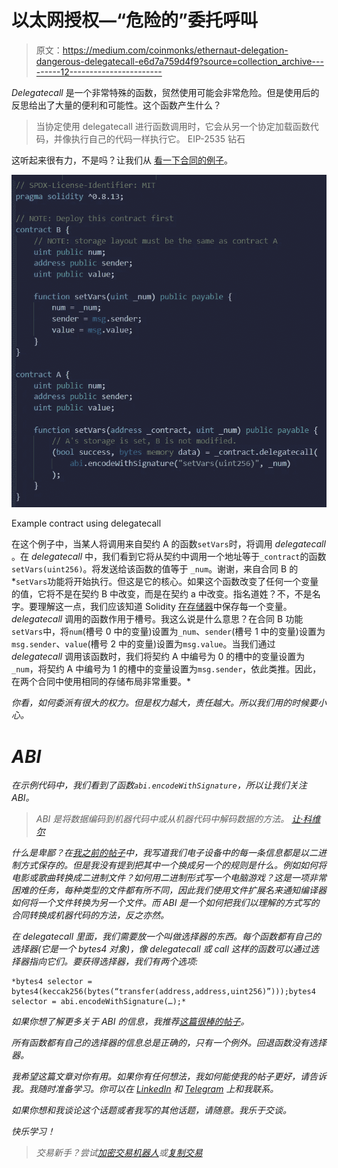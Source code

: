 # 以太网授权—“危险的”委托呼叫

> 原文：<https://medium.com/coinmonks/ethernaut-delegation-dangerous-delegatecall-e6d7a759d4f9?source=collection_archive---------12----------------------->

*Delegatecall* 是一个非常特殊的函数，贸然使用可能会非常危险。但是使用后的反思给出了大量的便利和可能性。这个函数产生什么？

> 当协定使用 delegatecall 进行函数调用时，它会从另一个协定加载函数代码，并像执行自己的代码一样执行它。
> EIP-2535 钻石

这听起来很有力，不是吗？让我们从
[看一下合同的例子](https://solidity-by-example.org/delegatecall/)。

![](img/a0a53fc1c818fe0ae49280b27384cd75.png)

Example contract using delegatecall

在这个例子中，当某人将调用来自契约 A 的函数`setVars`时，将调用 *delegatecall* 。在 *delegatecall* 中，我们看到它将从契约中调用一个地址等于`_contract`的函数`setVars(uint256)`。将发送给该函数的值等于 `_num`。谢谢，来自合同 B 的*`setVars`功能将开始执行。但这是它的核心。如果这个函数改变了任何一个变量的值，它将不是在契约 B 中改变，而是在契约 a 中改变。指名道姓？不，不是名字。要理解这一点，我们应该知道 Solidity [在存储器](/@eszymi/ethernaut-vault-how-to-read-the-secret-988851a27c08)中保存每一个变量。 *delegatecall* 调用的函数作用于槽号。我这么说是什么意思？在合同 B 功能`setVars`中，将`num`(槽号 0 中的变量)设置为`_num`、`sender`(槽号 1 中的变量)设置为`msg.sender`、`value`(槽号 2 中的变量)设置为`msg.value`。当我们通过 *delegatecall* 调用该函数时，我们将契约 A 中编号为 0 的槽中的变量设置为`_num`，将契约 A 中编号为 1 的槽中的变量设置为`msg.sender`，依此类推。因此，在两个合同中使用相同的存储布局非常重要。*

*你看，*如何委派*有很大的权力。但是权力越大，责任越大。所以我们用的时候要小心。*

# *ABI*

*在示例代码中，我们看到了函数`abi.encodeWithSignature`，所以让我们关注 ABI。*

> *ABI 是将数据编码到机器代码中或从机器代码中解码数据的方法。
> [让·科维尔](https://jeancvllr.medium.com/)*

*什么是卑鄙？在[我之前的帖子](/coinmonks/ethernaut-token-what-if-our-alphabet-could-have-only-two-letters-6173d63c62ce)中，我写道我们电子设备中的每一条信息都是以二进制方式保存的。但是我没有提到把其中一个换成另一个的规则是什么。例如如何将电影或歌曲转换成二进制文件？如何用二进制形式写一个电脑游戏？这是一项非常困难的任务，每种类型的文件都有所不同，因此我们使用文件扩展名来通知编译器如何将一个文件转换为另一个文件。而 ABI 是一个如何把我们以理解的方式写的合同转换成机器代码的方法，反之亦然。*

*在 *delegatecall* 里面，我们需要放一个叫做选择器的东西。每个函数都有自己的选择器(它是一个 bytes4 对象)，像 *delegatecall* 或 call 这样的函数可以通过选择器指向它们。要获得选择器，我们有两个选项:*

```
*bytes4 selector = bytes4(keccak256(bytes(“transfer(address,address,uint256)”)));bytes4 selector = abi.encodeWithSignature(…);*
```

*如果你想了解更多关于 ABI 的信息，我推荐[这篇很棒的帖子](https://coinsbench.com/solidity-tutorial-all-about-abi-46da8b517e7)。*

*所有函数都有自己的选择器的信息总是正确的，只有一个例外。回退函数没有选择器。*

*我希望这篇文章对你有用。如果你有任何想法，我如何能使我的帖子更好，请告诉我。我随时准备学习。你可以在 [LinkedIn](https://pl.linkedin.com/in/szymon-skrzy%C5%84ski-881462214) 和 [Telegram](https://t.me/eszymi) 上和我联系。*

*如果你想和我谈论这个话题或者我写的其他话题，请随意。我乐于交谈。*

*快乐学习！*

> *交易新手？尝试[加密交易机器人](/coinmonks/crypto-trading-bot-c2ffce8acb2a)或[复制交易](/coinmonks/top-10-crypto-copy-trading-platforms-for-beginners-d0c37c7d698c)*